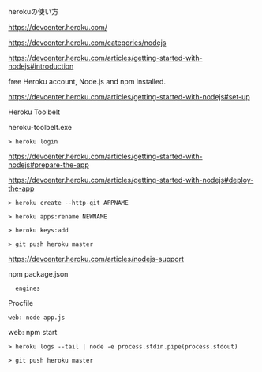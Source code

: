 herokuの使い方

https://devcenter.heroku.com/

https://devcenter.heroku.com/categories/nodejs

https://devcenter.heroku.com/articles/getting-started-with-nodejs#introduction

free Heroku account, 
Node.js and npm installed.


https://devcenter.heroku.com/articles/getting-started-with-nodejs#set-up

Heroku Toolbelt

heroku-toolbelt.exe

```
> heroku login
```

https://devcenter.heroku.com/articles/getting-started-with-nodejs#prepare-the-app

https://devcenter.heroku.com/articles/getting-started-with-nodejs#deploy-the-app

```
> heroku create --http-git APPNAME

> heroku apps:rename NEWNAME

> heroku keys:add

> git push heroku master
```

https://devcenter.heroku.com/articles/nodejs-support

npm package.json
```
  engines
```

Procfile
```
web: node app.js
```

web: npm start

```
> heroku logs --tail | node -e process.stdin.pipe(process.stdout)

> git push heroku master
```
